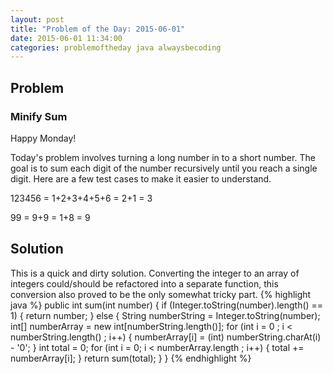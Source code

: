 ```yaml
---
layout: post
title: "Problem of the Day: 2015-06-01"
date: 2015-06-01 11:34:00
categories: problemoftheday java alwaysbecoding
---
```


## Problem  
### Minify Sum
Happy Monday!

Today's problem involves turning a long number in to a short number. The goal is to sum each digit of the number recursively until you reach a single digit. Here are a few test cases to make it easier to understand.

123456 = 1+2+3+4+5+6 = 2+1 = 3

99 = 9+9 = 1+8 = 9
## Solution
This is a quick and dirty solution. Converting the integer to an array of integers could/should  be refactored into a separate function, this conversion also proved to be the only somewhat tricky part.
{% highlight java %}
public int sum(int number) {
		if (Integer.toString(number).length() == 1) {
			return number;
		} else {
			String numberString = Integer.toString(number);
			int[] numberArray = new int[numberString.length()];
			for (int i = 0 ; i < numberString.length() ; i++) {
				numberArray[i] = (int) numberString.charAt(i) - '0';
			}
			int total = 0;
			for (int i = 0; i < numberArray.length ; i++) {
				total += numberArray[i];
			}
			return sum(total);
		}
	}
{% endhighlight %}

[potd]: http://www.problemotd.com/problem/minify-sum/
